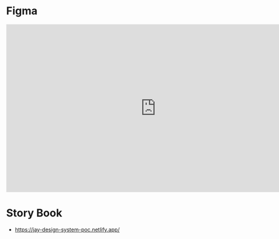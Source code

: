 # Figma 

<iframe style="border: 1px solid rgba(0, 0, 0, 0.1);" width="800" height="450" src="https://www.figma.com/embed?embed_host=share&url=https%3A%2F%2Fwww.figma.com%2Ffile%2FD26XGj1yd5wCcaAkMYLlcy%2FDesign-Library-V1%3Fnode-id%3D39%253A726&chrome=DOCUMENTATION" allowfullscreen></iframe>

# Story Book 

- https://jay-design-system-poc.netlify.app/
